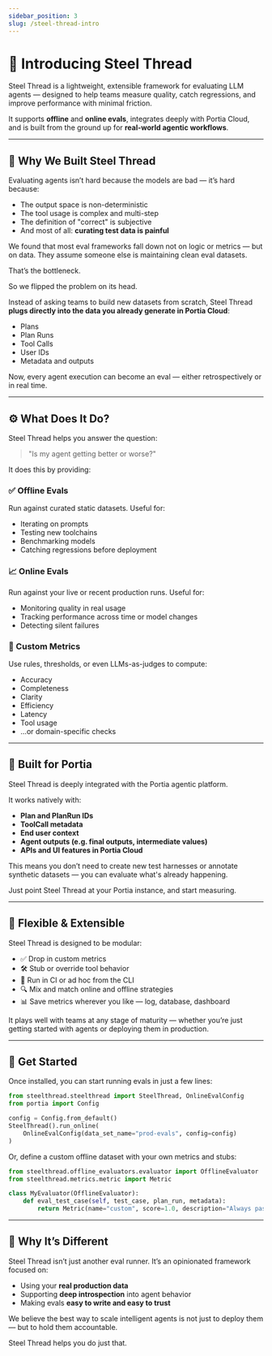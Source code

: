 ```yaml
---
sidebar_position: 3
slug: /steel-thread-intro
---
```


# 🧵 Introducing Steel Thread

Steel Thread is a lightweight, extensible framework for evaluating LLM agents — designed to help teams measure quality, catch regressions, and improve performance with minimal friction.

It supports **offline** and **online evals**, integrates deeply with Portia Cloud, and is built from the ground up for **real-world agentic workflows**.

---

## 🧠 Why We Built Steel Thread

Evaluating agents isn’t hard because the models are bad — it’s hard because:

- The output space is non-deterministic
- The tool usage is complex and multi-step
- The definition of "correct" is subjective
- And most of all: **curating test data is painful**

We found that most eval frameworks fall down not on logic or metrics — but on data. They assume someone else is maintaining clean eval datasets.

That’s the bottleneck.

So we flipped the problem on its head.

Instead of asking teams to build new datasets from scratch, Steel Thread **plugs directly into the data you already generate in Portia Cloud**:

- Plans
- Plan Runs
- Tool Calls
- User IDs
- Metadata and outputs

Now, every agent execution can become an eval — either retrospectively or in real time.

---

## ⚙️ What Does It Do?

Steel Thread helps you answer the question:

> "Is my agent getting better or worse?"

It does this by providing:

### ✅ Offline Evals
Run against curated static datasets. Useful for:
- Iterating on prompts
- Testing new toolchains
- Benchmarking models
- Catching regressions before deployment

### 📈 Online Evals
Run against your live or recent production runs. Useful for:
- Monitoring quality in real usage
- Tracking performance across time or model changes
- Detecting silent failures

### 🎯 Custom Metrics
Use rules, thresholds, or even LLMs-as-judges to compute:
- Accuracy
- Completeness
- Clarity
- Efficiency
- Latency
- Tool usage
- ...or domain-specific checks

---

## 🔌 Built for Portia

Steel Thread is deeply integrated with the Portia agentic platform.

It works natively with:
- **Plan and PlanRun IDs**
- **ToolCall metadata**
- **End user context**
- **Agent outputs (e.g. final outputs, intermediate values)**
- **APIs and UI features in Portia Cloud**

This means you don’t need to create new test harnesses or annotate synthetic datasets — you can evaluate what's already happening.

Just point Steel Thread at your Portia instance, and start measuring.

---

## 🧩 Flexible & Extensible

Steel Thread is designed to be modular:

- ✅ Drop in custom metrics
- 🛠️ Stub or override tool behavior
- 🔄 Run in CI or ad hoc from the CLI
- 🔍 Mix and match online and offline strategies
- 📊 Save metrics wherever you like — log, database, dashboard

It plays well with teams at any stage of maturity — whether you’re just getting started with agents or deploying them in production.

---

## 🚀 Get Started

Once installed, you can start running evals in just a few lines:

```python
from steelthread.steelthread import SteelThread, OnlineEvalConfig
from portia import Config

config = Config.from_default()
SteelThread().run_online(
    OnlineEvalConfig(data_set_name="prod-evals", config=config)
)
````

Or, define a custom offline dataset with your own metrics and stubs:

```python
from steelthread.offline_evaluators.evaluator import OfflineEvaluator
from steelthread.metrics.metric import Metric

class MyEvaluator(OfflineEvaluator):
    def eval_test_case(self, test_case, plan_run, metadata):
        return Metric(name="custom", score=1.0, description="Always passes!")
```

---

## 🧬 Why It’s Different

Steel Thread isn’t just another eval runner. It’s an opinionated framework focused on:

* Using your **real production data**
* Supporting **deep introspection** into agent behavior
* Making evals **easy to write and easy to trust**

We believe the best way to scale intelligent agents is not just to deploy them — but to hold them accountable.

Steel Thread helps you do just that.

